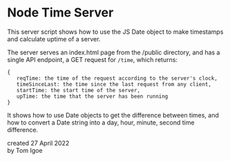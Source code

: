 # Node Time Server

This server script shows how to use the JS Date object to 
make timestamps and calculate uptime of a server. 

The server serves an index.html page from the /public directory,
and has a single API endpoint, a GET request for `/time`, which returns:
````
{
   reqTime: the time of the request according to the server's clock,
   timeSinceLast: the time since the last request from any client,
   startTime: the start time of the server,
   upTime: the time that the server has been running
}
````

It shows how to use Date objects to get the difference between times, 
and how to convert a Date string into a day, hour, minute, second time difference.

created 27 April 2022 \
by Tom Igoe